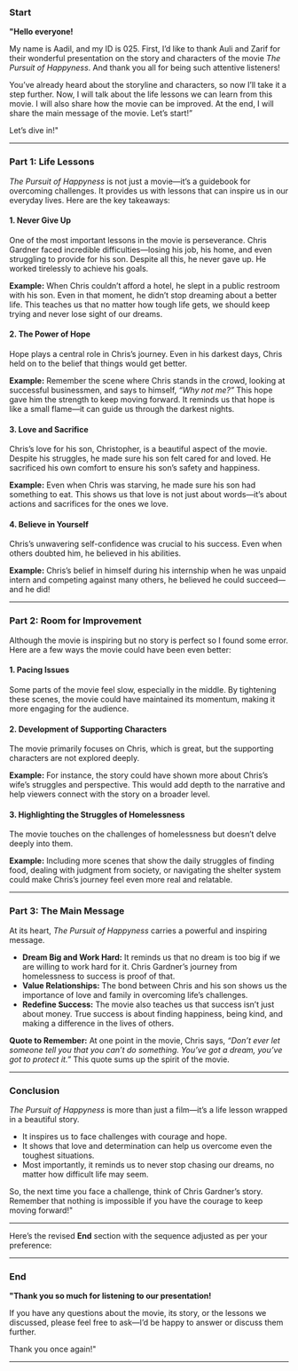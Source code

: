 

### **Start**  
**"Hello everyone!**  

My name is Aadil, and my ID is 025. First, I’d like to thank Auli and Zarif for their wonderful presentation on the story and characters of the movie *The Pursuit of Happyness*. And thank you all for being such attentive listeners!  

You’ve already heard about the storyline and characters, so now I’ll take it a step further. Now, I will talk about the life lessons we can learn from this movie. I will also share how the movie can be improved. At the end, I will share the main message of the movie. Let’s start!”

Let’s dive in!"  

---

### **Part 1: Life Lessons**  
*The Pursuit of Happyness* is not just a movie—it’s a guidebook for overcoming challenges. It provides us with lessons that can inspire us in our everyday lives. Here are the key takeaways:  

#### **1. Never Give Up**  
One of the most important lessons in the movie is perseverance. Chris Gardner faced incredible difficulties—losing his job, his home, and even struggling to provide for his son. Despite all this, he never gave up. He worked tirelessly to achieve his goals.  

**Example:** When Chris couldn’t afford a hotel, he slept in a public restroom with his son. Even in that moment, he didn’t stop dreaming about a better life. This teaches us that no matter how tough life gets, we should keep trying and never lose sight of our dreams.  

#### **2. The Power of Hope**  
Hope plays a central role in Chris’s journey. Even in his darkest days, Chris held on to the belief that things would get better.  

**Example:** Remember the scene where Chris stands in the crowd, looking at successful businessmen, and says to himself, *“Why not me?”* This hope gave him the strength to keep moving forward. It reminds us that hope is like a small flame—it can guide us through the darkest nights.  

#### **3. Love and Sacrifice**  
Chris’s love for his son, Christopher, is a beautiful aspect of the movie. Despite his struggles, he made sure his son felt cared for and loved. He sacrificed his own comfort to ensure his son’s safety and happiness.  

**Example:** Even when Chris was starving, he made sure his son had something to eat. This shows us that love is not just about words—it’s about actions and sacrifices for the ones we love.  

#### **4. Believe in Yourself**  
Chris’s unwavering self-confidence was crucial to his success. Even when others doubted him, he believed in his abilities.  

**Example:** Chris’s belief in himself  during his internship when  he was unpaid intern and competing against many others, he believed he could succeed—and he did!

---

### **Part 2: Room for Improvement**  
Although the movie is inspiring but  no story is perfect so I found some error. Here are a few ways the movie could have been even better:  

#### **1. Pacing Issues**  
Some parts of the movie feel slow, especially in the middle. By tightening these scenes, the movie could have maintained its momentum, making it more engaging for the audience.  

#### **2. Development of Supporting Characters**  
The movie primarily focuses on Chris, which is great, but the supporting characters are not explored deeply.  

**Example:** For instance, the story could have shown more about Chris’s wife’s struggles and perspective. This would add depth to the narrative and help viewers connect with the story on a broader level.  

#### **3. Highlighting the Struggles of Homelessness**  
The movie touches on the challenges of homelessness but doesn’t delve deeply into them.  

**Example:** Including more scenes that show the daily struggles of finding food, dealing with judgment from society, or navigating the shelter system could make Chris’s journey feel even more real and relatable.  

---

### **Part 3: The Main Message**  
At its heart, *The Pursuit of Happyness* carries a powerful and inspiring message.  

- **Dream Big and Work Hard:** It reminds us that no dream is too big if we are willing to work hard for it. Chris Gardner’s journey from homelessness to success is proof of that.  
- **Value Relationships:** The bond between Chris and his son shows us the importance of love and family in overcoming life’s challenges.  
- **Redefine Success:** The movie also teaches us that success isn’t just about money. True success is about finding happiness, being kind, and making a difference in the lives of others.  

**Quote to Remember:** At one point in the movie, Chris says, *“Don’t ever let someone tell you that you can’t do something. You’ve got a dream, you’ve got to protect it.”* This quote sums up the spirit of the movie.  

---

### **Conclusion**  
*The Pursuit of Happyness* is more than just a film—it’s a life lesson wrapped in a beautiful story.  

- It inspires us to face challenges with courage and hope.  
- It shows that love and determination can help us overcome even the toughest situations.  
- Most importantly, it reminds us to never stop chasing our dreams, no matter how difficult life may seem.  

So, the next time you face a challenge, think of Chris Gardner’s story. Remember that nothing is impossible if you have the courage to keep moving forward!"  

---

Here’s the revised **End** section with the sequence adjusted as per your preference:  

---

### **End**  
**"Thank you so much for listening to our presentation!**  

If you have any questions about the movie, its story, or the lessons we discussed, please feel free to ask—I’d be happy to answer or discuss them further.  

Thank you once again!"  

---  
